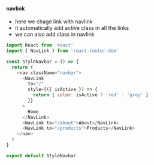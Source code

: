 #### navlink

- here we chage link with navlink
- it automatically add active class in all the links
- we can also add class in navlink

```js
import React from 'react'
import { NavLink } from 'react-router-dom'

const StyleNavbar = () => {
  return (
    <nav className="navbar">
      <NavLink
        to="/"
        style={({ isActive }) => {
          return { color: isActive ? 'red' : 'grey' }
        }}
      >
        Home
      </NavLink>
      <NavLink to="/about">About</NavLink>
      <NavLink to="/products">Products</NavLink>
    </nav>
  )
}

export default StyleNavbar
```
